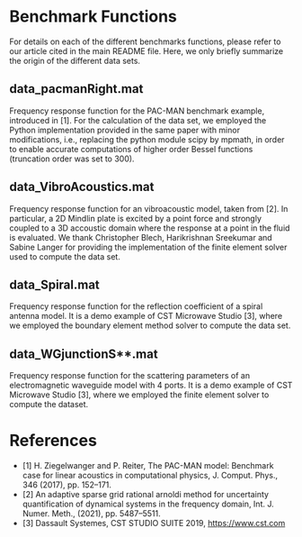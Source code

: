 # Benchmark Functions
For details on each of the different benchmarks functions, please refer to our article cited in the main README file. Here, we only briefly summarize the origin of the different data sets.

## data_pacmanRight.mat
Frequency response function for the PAC-MAN benchmark example, introduced in [1]. For the calculation of the data set, we employed the Python implementation provided in the same paper with minor modifications, i.e., replacing the python module scipy by mpmath, in order to enable accurate computations of higher order Bessel functions (truncation order was set to 300). 

## data_VibroAcoustics.mat
Frequency response function for an vibroacoustic model, taken from [2]. In particular, a 2D Mindlin plate is excited by a point force and strongly coupled to a 3D accoustic domain where the response at a point in the fluid is evaluated. We thank Christopher Blech, Harikrishnan Sreekumar and Sabine Langer for providing the implementation of the finite element solver used to compute the data set.

## data_Spiral.mat
Frequency response function for the reflection coefficient of a spiral antenna model. It is a demo example of CST Microwave Studio [3], where we employed the boundary element method solver to compute the data set.

## data_WGjunctionS**.mat
Frequency response function for the scattering parameters of an electromagnetic waveguide model with 4 ports. It is a demo example of CST Microwave Studio [3], where we employed the finite element solver to compute the dataset.


# References
- [1] H. Ziegelwanger and P. Reiter, The PAC-MAN model: Benchmark case for linear acoustics in computational physics, J. Comput. Phys., 346 (2017), pp. 152–171.
- [2] An adaptive sparse grid rational arnoldi method for uncertainty quantification of dynamical systems in the
frequency domain, Int. J. Numer. Meth., (2021), pp. 5487–5511.
- [3] Dassault Systemes, CST STUDIO SUITE 2019, https://www.cst.com
